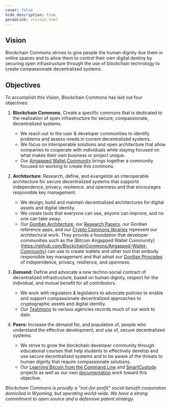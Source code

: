 ```yaml
---
cover: false
hide_description: true
permalink: /vision.html
---
```


## Vision

Blockchain Commons strives to give people the human dignity due them in online spaces and to allow them to control their own digital destiny by securing open infrastructure through the use of blockchain technology to create compassionate decentralized systems.

## Objectives

To accomplish this Vision, Blockchain Commons has laid out four objectives:

1. **Blockchain Commons.** Create a specific commons that is dedicated to the realization of open infrastructure for secure, compassionate, decentralized systems.

   * We reach out to the user & developer communities to identify problems and assess needs in current decentralized systems.
   * We focus on interoperable solutions and open architecture that allow companies to cooperate with individuals while staying focused on what makes their own business or project unique. 
   * Our [Airgapped Wallet Community](https://github.com/BlockchainCommons/Airgapped-Wallet-Community) brings together a community focused on working to create this commons.

2. **Architecture:** Research, define, and evangelize an interoperable architecture for secure decentralized systems that supports independence, privacy, resilience, and openness and that encourages responsible key management.

   * We design, build and maintain decentralized architectures for digital assets and digital identity.
   * We create tools that everyone can use, anyone can improve, and no one can take away. 
   * Our [Gordian Architecture](https://github.com/BlockchainCommons/Gordian), our [Research Papers](https://github.com/BlockchainCommons/Research), our Gordian reference apps, and our [Crypto Commons libraries](https://github.com/BlockchainCommons/crypto-commons) represent our architectural work. They provide a foundation that developer communities such as the [Bitcoin Airgapped Wallet Community] (https://github.com/BlockchainCommons/Airgapped-Wallet-Community) can use to create wallets and other tool that embody responsible key management and that adopt our [Gordian Principles](https://github.com/BlockchainCommons/Gordian#gordian-principles) of independence, privacy, resilience, and openness.

3. **Demand:** Define and advocate a new techno-social contract of decentralized infrastructure, based on human dignity, respect for the individual, and mutual benefit for all contributors.

   * We work with regulators & legislators to advocate policies to enable and support compassionate decentralized approaches to cryptographic assets and digital identity.
   * Our [Testimony](https://github.com/BlockchainCommons/Testimony) to various agencies records much of our work to date.

4. **Peers:** Increase the demand for, and population of, people who understand the effective development, and use of, secure decentralized systems.

   * We strive to grow the blockchain developer community through educational courses that help students to effectively develop and use secure decentralized systems and to be  aware of the threats to human dignity that require compassionate solutions. 
   * Our [Learning Bitcoin from the Command Line](https://github.com/BlockchainCommons/Learning-Bitcoin-from-the-Command-Line) and [SmartCustody](https://github.com/BlockchainCommons/SmartCustody) projects as well as our own [documentation](https://github.com/BlockchainCommons/crypto-commons/blob/master/Docs/README.md) work toward this objective.

_Blockchain Commons is proudly a "not-for-profit" social benefit corporation domiciled in Wyoming, but operating world-wide. We have a strong commitment to open source and a defensive patent strategy._
